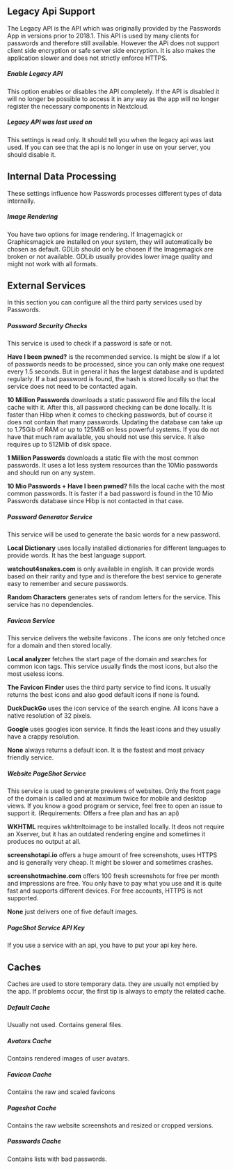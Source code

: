 ## Legacy Api Support
The Legacy API is the API which was originally provided by the Passwords App in versions prior to 2018.1.
This API is used by many clients for passwords and therefore still available.
However the APi does not support client side encryption or safe server side encryption.
It is also makes the application slower and does not strictly enforce HTTPS.

##### Enable Legacy API
This option enables or disables the API completely.
If the API is disabled it will no longer be possible to access it in any way as the app will no longer register the necessary components in Nextcloud.

##### Legacy API was last used on
This settings is read only.
It should tell you when the legacy api was last used.
If you can see that the api is no longer in use on your server, you should disable it.


## Internal Data Processing
These settings influence how Passwords processes different types of data internally.

##### Image Rendering
You have two options for image rendering.
If Imagemagick or Graphicsmagick are installed on your system, they will automatically be chosen as default.
GDLib should only be chosen if the Imagemagick are broken or not available.
GDLib usually provides lower image quality and might not work with all formats.


## External Services
In this section you can configure all the third party services used by Passwords.

##### Password Security Checks
This service is used to check if a password is safe or not.

**Have I been pwned?** is the recommended service.
Is might be slow if a lot of passwords needs to be processed, since you can only make one request every 1.5 seconds.
But in general it has the largest database and is updated regularly.
If a bad password is found, the hash is stored locally so that the service does not need to be contacted again.

**10 Million Passwords** downloads a static password file and fills the local cache with it.
After this, all password checking can be done locally.
It is faster than Hibp when it comes to checking passwords, but of course it does not contain that many passwords.
Updating the database can take up to 1.75Gib of RAM or up to 125MiB on less powerful systems.
If you do not have that much ram available, you should not use this service.
It also requires up to 512Mib of disk space.

**1 Million Passwords** downloads a static file with the most common passwords.
It uses a lot less system resources than the 10Mio passwords and should run on any system.

**10 Mio Passwords + Have I been pwned?** fills the local cache with the most common passwords.
It is faster if a bad password is found in the 10 Mio Passwords database since Hibp is not contacted in that case.

##### Password Generator Service
This service will be used to generate the basic words for a new password.

**Local Dictionary** uses locally installed dictionaries for different languages to provide words.
It has the best language support.

**watchout4snakes.com** is only available in english.
It can provide words based on their rarity and type and is therefore the best service to generate easy to remember and secure passwords.

**Random Characters** generates sets of random letters for the service.
This service has no dependencies.

##### Favicon Service
This service delivers the website favicons .
The icons are only fetched once for a domain and then stored locally.

**Local analyzer** fetches the start page of the domain and searches for common icon tags.
This service usually finds the most icons, but also the most useless icons.

**The Favicon Finder** uses the third party service to find icons.
It usually returns the best icons and also good default icons if none is found.

**DuckDuckGo** uses the icon service of the search engine.
All icons have a native resolution of 32 pixels.

**Google** uses googles icon service.
It finds the least icons and they usually have a crappy resolution.

**None** always returns a default icon.
It is the fastest and most privacy friendly service.

##### Website PageShot Service
This service is used to generate previews of websites.
Only the front page of the domain is called and at maximum twice for mobile and desktop views.
If you know a good program or service, feel free to open an issue to support it.
(Requirements: Offers a free plan and has an api)

**WKHTML** requires wkhtmltoimage to be installed locally.
It deos not require an Xserver, but it has an outdated rendering engine and sometimes it produces no output at all.

**screenshotapi.io** offers a huge amount of free screenshots, uses HTTPS and is generally very cheap.
It might be slower and sometimes crashes.

**screenshotmachine.com** offers 100 fresh screenshots for free per month and impressions are free.
You only have to pay what you use and it is quite fast and supports different devices.
For free accounts, HTTPS is not supported.

**None** just delivers one of five default images.

##### PageShot Service API Key
If you use a service with an api, you have to put your api key here.


## Caches
Caches are used to store temporary data. they are usually not emptied by the app.
If problems occur, the first tip is always to empty the related cache.

##### Default Cache
Usually not used. Contains general files.

##### Avatars Cache
Contains rendered images of user avatars.

##### Favicon Cache
Contains the raw and scaled favicons

##### Pageshot Cache
Contains the raw website screenshots and resized or cropped versions.

##### Passwords Cache
Contains lists with bad passwords.